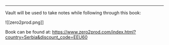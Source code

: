 ***

Vault will be used to take notes while following through this book:

![[zero2prod.png]]

Book can be found at:
https://www.zero2prod.com/index.html?country=Serbia&discount_code=EEU60